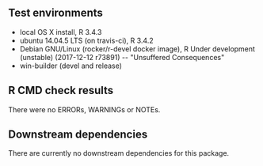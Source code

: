 ## Test environments
* local OS X install, R 3.4.3
* ubuntu 14.04.5 LTS (on travis-ci), R 3.4.2
* Debian GNU/Linux (rocker/r-devel docker image), R Under development (unstable) (2017-12-12 r73891) -- "Unsuffered Consequences"
* win-builder (devel and release)

## R CMD check results
There were no ERRORs, WARNINGs or NOTEs.

## Downstream dependencies
There are currently no downstream dependencies for this package.